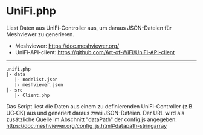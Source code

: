# UniFi.php

Liest Daten aus UniFi-Controller aus, um daraus JSON-Dateien für Meshviewer zu generieren.

+ Meshviewer: https://doc.meshviewer.org/
+ UniFi-API-client: https://github.com/Art-of-WiFi/UniFi-API-client

---


    unifi.php
    |- data
       |- nodelist.json
       |- meshviewer.json
    |- src
       |- Client.php


Das Script liest die Daten aus einem zu definierenden UniFi-Controller (z.B. UC‑CK) aus und generiert daraus zwei JSON-Dateien. Der URL wird als zusätzliche Quelle im Abschnitt "dataPath" der config.js angegeben:
https://doc.meshviewer.org/config_js.html#datapath-stringarray
